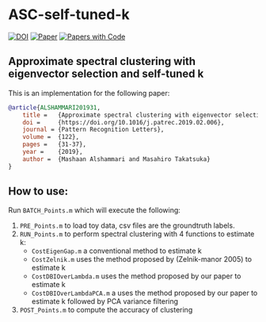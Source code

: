 # ASC-self-tuned-k

[![DOI](http://img.shields.io/badge/doi-10.1016/j.patrec.2019.02.006-36648B.svg)](https://doi.org/10.1016/j.patrec.2019.02.006)
[![Paper](http://img.shields.io/badge/arXiv-2302.11297-b31b1b.svg)](https://arxiv.org/abs/2302.11297)
[![Papers with Code](http://img.shields.io/badge/PaperswithCode-2302.11297-21cbce.svg)](https://paperswithcode.com/paper/approximate-spectral-clustering-with)

## 	Approximate spectral clustering with eigenvector selection and self-tuned k
This is an implementation for the following paper:
```bibtex
@article{ALSHAMMARI201931,
	title =   {Approximate spectral clustering with eigenvector selection and self-tuned k},
	doi =     {https://doi.org/10.1016/j.patrec.2019.02.006},
	journal = {Pattern Recognition Letters},
	volume =  {122},
	pages =   {31-37},
	year =    {2019},	
	author =  {Mashaan Alshammari and Masahiro Takatsuka}
}
```

## How to use:

Run `BATCH_Points.m` which will execute the following:
1.	`PRE_Points.m` to load toy data, csv files are the groundtruth labels.
2.	`RUN_Points.m` to perform spectral clustering with 4 functions to estimate k:
	- `CostEigenGap.m` a conventional method to estimate k
	- `CostZelnik.m` uses the method proposed by (Zelnik-manor 2005) to estimate k
	- `CostDBIOverLambda.m` uses the method proposed by our paper to estimate k
	- `CostDBIOverLambdaPCA.m` a uses the method proposed by our paper to estimate k followed by PCA variance filtering
3.	`POST_Points.m` to compute the accuracy of clustering

